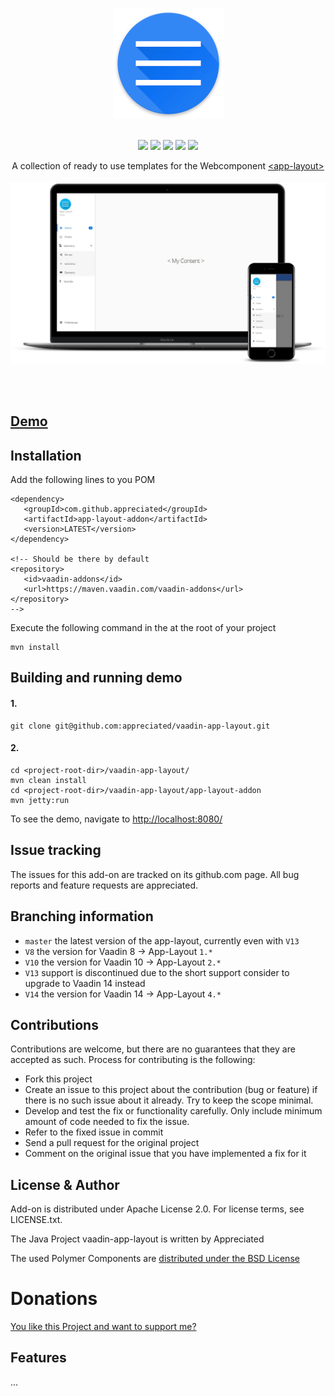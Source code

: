 <p align="center"><img src="https://raw.githubusercontent.com/appreciated/blob/master/app-layout/logo_low_res.png">
<br>
<br>
</p>    

<p align="center">
  <a href="https://vaadin.com/directory/component/app-layout-add-on"><img src="https://img.shields.io/badge/Vaadin%20Directory-published-00b4f0.svg"></a>
  <a href="https://vaadin.com/directory/component/app-layout-add-on"><img src="https://img.shields.io/vaadin-directory/version/app-layout-add-on.svg" /></a>
   <a href="https://vaadin.com/directory/component/app-layout-add-on"><img src="https://img.shields.io/vaadin-directory/rating/app-layout-add-on.svg" /></a>
   <a href="https://vaadin.com/directory/component/app-layout-add-on"><img src="https://img.shields.io/vaadin-directory/release-date/app-layout-add-on.svg" /></a>
   <a href="https://dev.azure.com/GoebelJohannes/GoebelJohannes/_build/latest?definitionId=1&branchName=master"><img src="https://dev.azure.com/GoebelJohannes/GoebelJohannes/_apis/build/status/appreciated.vaadin-app-layout?branchName=master" /></a>
</p>
<p align="center">
A collection of ready to use templates for the Webcomponent <a href="https://www.webcomponents.org/element/PolymerElements/app-layout">&lt;app-layout&gt;</a>
  <br>
  <br>
  <img src="https://github.com/appreciated/blob/blob/master/app-layout/mockup.png?raw=true">
</p>
<br>
<br>

## [Demo](https://appreciated-collection.herokuapp.com/app-layout/)

## Installation

Add the following lines to you POM
```
<dependency>
   <groupId>com.github.appreciated</groupId>
   <artifactId>app-layout-addon</artifactId>
   <version>LATEST</version>
</dependency>

<!-- Should be there by default
<repository>
   <id>vaadin-addons</id>
   <url>https://maven.vaadin.com/vaadin-addons</url>
</repository> 
--> 
```

Execute the following command in the at the root of your project

```
mvn install
```

## Building and running demo

#### 1. 

```
git clone git@github.com:appreciated/vaadin-app-layout.git
```
#### 2. 

```
cd <project-root-dir>/vaadin-app-layout/
mvn clean install
cd <project-root-dir>/vaadin-app-layout/app-layout-addon
mvn jetty:run
```

To see the demo, navigate to [http://localhost:8080/](http://localhost:8080/)

## Issue tracking

The issues for this add-on are tracked on its github.com page. All bug reports and feature requests are appreciated. 


## Branching information

* `master` the latest version of the app-layout, currently even with `V13`
* `V8` the version for Vaadin 8 -> App-Layout `1.*`
* `V10` the version for Vaadin 10 -> App-Layout `2.*`
* `V13` support is discontinued due to the short support consider to upgrade to Vaadin 14 instead
* `V14` the version for Vaadin 14 -> App-Layout `4.*`

## Contributions

Contributions are welcome, but there are no guarantees that they are accepted as such. Process for contributing is the following:
- Fork this project
- Create an issue to this project about the contribution (bug or feature) if there is no such issue about it already. Try to keep the scope minimal.
- Develop and test the fix or functionality carefully. Only include minimum amount of code needed to fix the issue.
- Refer to the fixed issue in commit
- Send a pull request for the original project
- Comment on the original issue that you have implemented a fix for it

## License & Author

Add-on is distributed under Apache License 2.0. For license terms, see LICENSE.txt.

The Java Project vaadin-app-layout is written by Appreciated 

The used Polymer Components are [distributed under the BSD License](https://github.com/Polymer/polymer/blob/master/LICENSE.txt)


# Donations

[You like this Project and want to support me?](https://www.paypal.com/cgi-bin/webscr?cmd=_s-xclick&hosted_button_id=RH84HC939XQHS)

## Features

...
